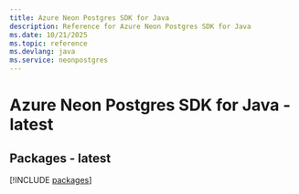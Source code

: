 ```yaml
---
title: Azure Neon Postgres SDK for Java
description: Reference for Azure Neon Postgres SDK for Java
ms.date: 10/21/2025
ms.topic: reference
ms.devlang: java
ms.service: neonpostgres
---
```

# Azure Neon Postgres SDK for Java - latest
## Packages - latest
[!INCLUDE [packages](neon-postgres-index.md)]